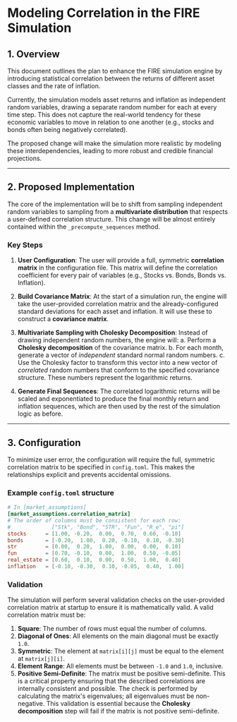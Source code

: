 # Modeling Correlation in the FIRE Simulation

## 1. Overview

This document outlines the plan to enhance the FIRE simulation engine by introducing statistical
correlation between the returns of different asset classes and the rate of inflation.

Currently, the simulation models asset returns and inflation as independent random variables,
drawing a separate random number for each at every time step. This does not capture the real-world
tendency for these economic variables to move in relation to one another (e.g., stocks and bonds
often being negatively correlated).

The proposed change will make the simulation more realistic by modeling these interdependencies,
leading to more robust and credible financial projections.

---

## 2. Proposed Implementation

The core of the implementation will be to shift from sampling independent random variables to
sampling from a **multivariate distribution** that respects a user-defined correlation structure.
This change will be almost entirely contained within the `_precompute_sequences` method.

### Key Steps

1. **User Configuration**: The user will provide a full, symmetric **correlation matrix** in the
   configuration file. This matrix will define the correlation coefficient for every pair of
   variables (e.g., Stocks vs. Bonds, Bonds vs. Inflation).

2. **Build Covariance Matrix**: At the start of a simulation run, the engine will take the
   user-provided correlation matrix and the already-configured standard deviations for each asset
   and inflation. It will use these to construct a **covariance matrix**.

3. **Multivariate Sampling with Cholesky Decomposition**: Instead of drawing independent random
   numbers, the engine will: a. Perform a **Cholesky decomposition** of the covariance matrix. b.
   For each month, generate a vector of _independent_ standard normal random numbers. c. Use the
   Cholesky factor to transform this vector into a new vector of _correlated_ random numbers that
   conform to the specified covariance structure. These numbers represent the logarithmic returns.

4. **Generate Final Sequences**: The correlated logarithmic returns will be scaled and exponentiated
   to produce the final monthly return and inflation sequences, which are then used by the rest of
   the simulation logic as before.

---

## 3. Configuration

To minimize user error, the configuration will require the full, symmetric correlation matrix to be
specified in `config.toml`. This makes the relationships explicit and prevents accidental omissions.

### Example `config.toml` structure

```toml
# In [market_assumptions]
[market_assumptions.correlation_matrix]
# The order of columns must be consistent for each row:
#             ["Stk", "Bond", "STR", "Fun", "R_e", "pi"]
stocks      = [1.00, -0.20,  0.00,  0.70,  0.60, -0.10]
bonds       = [-0.20,  1.00,  0.20, -0.10,  0.10, -0.30]
str         = [0.00,  0.20,  1.00,  0.00,  0.00,  0.10]
fun         = [0.70, -0.10,  0.00,  1.00,  0.50, -0.05]
real_estate = [0.60,  0.10,  0.00,  0.50,  1.00,  0.40]
inflation   = [-0.10, -0.30,  0.10, -0.05,  0.40,  1.00]
```

### Validation

The simulation will perform several validation checks on the user-provided correlation matrix at
startup to ensure it is mathematically valid. A valid correlation matrix must be:

1. **Square**: The number of rows must equal the number of columns.
2. **Diagonal of Ones**: All elements on the main diagonal must be exactly `1.0`.
3. **Symmetric**: The element at `matrix[i][j]` must be equal to the element at `matrix[j][i]`.
4. **Element Range**: All elements must be between `-1.0` and `1.0`, inclusive.
5. **Positive Semi-Definite**: The matrix must be positive semi-definite. This is a critical
   property ensuring that the described correlations are internally consistent and possible. The
   check is performed by calculating the matrix's eigenvalues; all eigenvalues must be non-negative.
   This validation is essential because the **Cholesky decomposition** step will fail if the matrix
   is not positive semi-definite.
